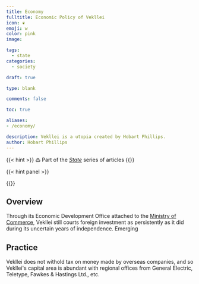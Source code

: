 ```yaml
---
title: Economy
fulltitle: Economic Policy of Vekllei
icon: ❦
emoji: w
color: pink
image: 

tags: 
  - state
categories:
  - society

draft: true

type: blank

comments: false

toc: true

aliases:
- /economy/

description: Vekllei is a utopia created by Hobart Phillips.
author: Hobart Phillips
---
```

{{< hint >}}
߷ Part of the *[State](/state/)* series of articles
{{</hint>}}

{{< hint panel >}}

{{</hint>}}

## Overview

Through its Economic Development Office attached to the [Ministry of Commerce](/cosmosol/), Vekllei still courts foreign investment as persistently as it did during its uncertain years of independence. Emerging 

## Practice

Vekllei does not withold tax on money made by overseas companies, and so Vekllei's capital area is abundant with regional offices from General Electric, Teletype, Fawkes & Hastings Ltd., etc.

